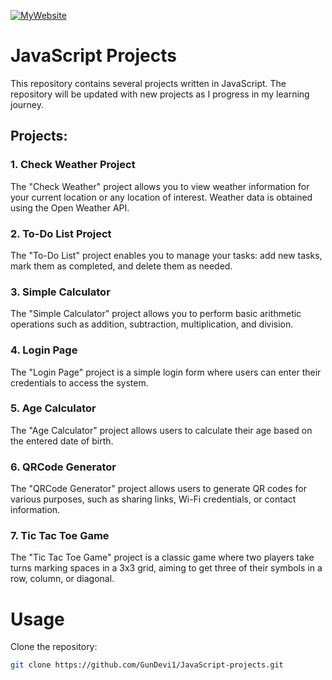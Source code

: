 [![MyWebsite](https://i.ibb.co/dMxxfWB/image.png)](https://gundevi1.github.io/JavaScript-projects/)

# JavaScript Projects

This repository contains several projects written in JavaScript. The repository will be updated with new projects as I progress in my learning journey.

## Projects:

### 1. Check Weather Project

The "Check Weather" project allows you to view weather information for your current location or any location of interest. Weather data is obtained using the Open Weather API.

### 2. To-Do List Project

The "To-Do List" project enables you to manage your tasks: add new tasks, mark them as completed, and delete them as needed.

### 3. Simple Calculator

The "Simple Calculator" project allows you to perform basic arithmetic operations such as addition, subtraction, multiplication, and division.

### 4. Login Page

The "Login Page" project is a simple login form where users can enter their credentials to access the system.

### 5. Age Calculator

The "Age Calculator" project allows users to calculate their age based on the entered date of birth.

### 6. QRCode Generator

The "QRCode Generator" project allows users to generate QR codes for various purposes, such as sharing links, Wi-Fi credentials, or contact information.

### 7. Tic Tac Toe Game

The "Tic Tac Toe Game" project is a classic game where two players take turns marking spaces in a 3x3 grid, aiming to get three of their symbols in a row, column, or diagonal.

# Usage

Clone the repository:

```bash
git clone https://github.com/GunDevi1/JavaScript-projects.git
```

